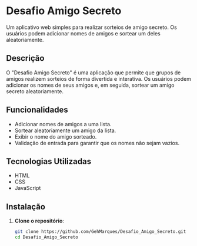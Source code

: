 # Desafio Amigo Secreto

Um aplicativo web simples para realizar sorteios de amigo secreto. Os usuários podem adicionar nomes de amigos e sortear um deles aleatoriamente.

## Descrição

O "Desafio Amigo Secreto" é uma aplicação que permite que grupos de amigos realizem sorteios de forma divertida e interativa. Os usuários podem adicionar os nomes de seus amigos e, em seguida, sortear um amigo secreto aleatoriamente.

## Funcionalidades

- Adicionar nomes de amigos a uma lista.
- Sortear aleatoriamente um amigo da lista.
- Exibir o nome do amigo sorteado.
- Validação de entrada para garantir que os nomes não sejam vazios.

## Tecnologias Utilizadas

- HTML
- CSS
- JavaScript

## Instalação

1. **Clone o repositório**:
   ```bash
   git clone https://github.com/GehMarques/Desafio_Amigo_Secreto.git
   cd Desafio_Amigo_Secreto
